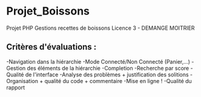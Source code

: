 # Projet_Boissons
Projet PHP Gestions recettes de boissons Licence 3 - DEMANGE MOITRIER

## Critères d'évaluations :
-Navigation dans la hiérarchie
-Mode Connecté/Non Connecté (Panier,...)
-Gestion des éléments de la hiérarchie
-Completion
-Recherche par score
-Qualité de l'interface 
-Analyse des problèmes + justification des solitions
-Organisation + qualité du code + commentaire
-Mise en ligne !
-Qualité du rapport
